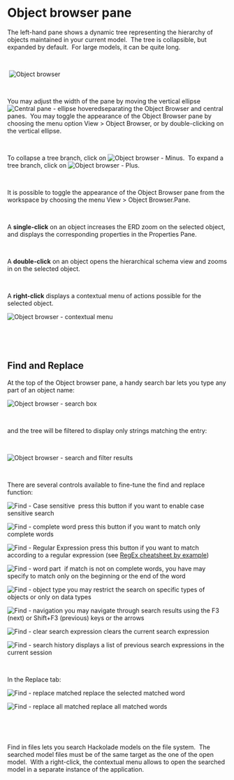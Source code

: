 # Object browser pane

The left-hand pane shows a dynamic tree representing the hierarchy of objects maintained in your current model.&nbsp; The tree is collapsible, but expanded by default.&nbsp; For large models, it can be quite long.

&nbsp;

&nbsp;![Object browser](<lib/Object browser.png>)

&nbsp;

You may adjust the width of the pane by moving the vertical ellipse ![Central pane - ellipse hovered](<lib/Central pane - ellipse hovered.png>)separating the Object Browser and central panes.&nbsp; You may toggle the appearance of the Object Browser pane by choosing the menu option View \> Object Browser, or by double-clicking on the vertical ellipse.

&nbsp;

To collapse a tree branch, click on ![Object browser - Minus](<lib/Object browser - Minus.png>).&nbsp; To expand a tree branch, click on ![Object browser - Plus](<lib/Object browser - Plus.png>).

&nbsp;

It is possible to toggle the appearance of the Object Browser pane from the workspace by choosing the menu View \> Object Browser.Pane.

&nbsp;

A **single-click** on an object increases the ERD zoom on the selected object, and displays the corresponding properties in the Properties Pane.

&nbsp;

A **double-click** on an object opens the hierarchical schema view and zooms in on the selected object.

&nbsp;

A **right-click** displays a contextual menu of actions possible for the selected object.

![Object browser - contextual menu](<lib/Object browser - contextual menu.png>)

&nbsp;

&nbsp;

## Find and Replace

At the top of the Object browser pane, a handy search bar lets you type any part of an object name:

![Object browser - search box](<lib/Object browser - search box.png>)

&nbsp;

and the tree will be filtered to display only strings matching the entry:

&nbsp;

![Object browser - search and filter results](<lib/Object browser - search and filter results.png>)

&nbsp;

There are several controls available to fine-tune the find and replace function:

![Find - Case sensitive](<lib/Find - Case sensitive.png>)&nbsp; press this button if you want to enable case sensitive search

![Find - complete word](<lib/Find - complete word.png>) press this button if you want to match only complete words

![Find - Regular Expression](<lib/Find - Regular Expression.png>) press this button if you want to match according to a regular expression (see [RegEx cheatsheet by example](<https://medium.com/factory-mind/regex-tutorial-a-simple-cheatsheet-by-examples-649dc1c3f285> "target=\"\_blank\""))

![Find - word part](<lib/Find - word part.png>)&nbsp; if match is not on complete words, you have may specify to match only on the beginning or the end of the word

![Find - object type](<lib/Find - object type.png>) you may restrict the search on specific types of objects or only on data types

![Find - navigation](<lib/Find - navigation.png>) you may navigate through search results using the F3 (next) or Shift+F3 (previous) keys or the arrows

![Find - clear search expression](<lib/Find - clear search expression.png>) clears the current search expression

![Find - search history](<lib/Find - search history.png>) displays a list of previous search expressions in the current session

&nbsp;

In the Replace tab:

![Find - replace matched](<lib/Find - replace matched.png>) replace the selected matched word

![Find - replace all matched](<lib/Find - replace all matched.png>) replace all matched words

&nbsp;

&nbsp;

Find in files lets you search Hackolade models on the file system.&nbsp; The searched model files must be of the same target as the one of the open model.&nbsp; With a right-click, the contextual menu allows to open the searched model in a separate instance of the application.

